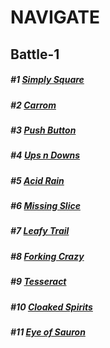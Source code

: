 # NAVIGATE

## Battle-1
##### #1 [Simply Square](battle1%231.html)
##### #2 [Carrom](battle1%232.html)
##### #3 [Push Button](battle1%233.html)
##### #4 [Ups n Downs](battle1%234.html)
##### #5 [Acid Rain](battle1%235.html)
##### #6 [Missing Slice](battle1%236.html)
##### #7 [Leafy Trail](battle1%237.html)
##### #8 [Forking Crazy](battle1%238.html)
##### #9 [Tesseract](battle1%239.html)
##### #10 [Cloaked Spirits](battle1%2310.html)
##### #11 [Eye of Sauron](battle1%2311.html)


